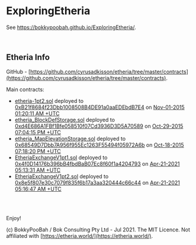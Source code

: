 # ExploringEtheria

See https://bokkypoobah.github.io/ExploringEtheria/.

<br />

## Etheria Info

GitHub - [https://github.com/cyrusadkisson/etheria/tree/master/contracts](https://github.com/cyrusadkisson/etheria/tree/master/contracts).

Main contracts:

* [etheria-1pt2.sol](https://github.com/cyrusadkisson/etheria/blob/master/contracts/etheria-1pt2.sol) deployed to [0xB21f8684f23Dbb1008508B4DE91a0aaEDEbdB7E4](https://etherscan.io/address/0xB21f8684f23Dbb1008508B4DE91a0aaEDEbdB7E4#code) on [Nov-01-2015 01:20:11 AM +UTC](https://etherscan.io/tx/0x572afc6344a779345a57fba7355c9c26b221c1039fa46fd3d5dce180a4e82108)
* [etheria_BlockDefStorage.sol](https://github.com/cyrusadkisson/etheria/blob/master/contracts/etheria_BlockDefStorage.sol) deployed to [0xd4E686A1FBf1Bfe058510f07Cd3936D3D5A70589](https://etherscan.io/address/0xd4e686a1fbf1bfe058510f07cd3936d3d5a70589#code) on [Oct-29-2015 07:04:15 PM +UTC](https://etherscan.io/tx/0x485e7d332f47205a7aaa9768d1b0eb9140fe59d526d349f4425979ed3fc63622)
* [etheria_MapElevationStorage.sol](https://github.com/cyrusadkisson/etheria/blob/master/contracts/etheria_MapElevationStorage.sol) deployed to [0x68549D7Dbb7A956f955Ec1263F55494f05972A6b](https://etherscan.io/address/0x68549D7Dbb7A956f955Ec1263F55494f05972A6b#code) on [Oct-18-2015 07:18:20 PM +UTC](https://etherscan.io/tx/0x48a0c0eb350eba296e43d99a5f3c4394aa2a5da69e5369a58076f40fd32c9c99)
* [EtheriaExchangeV1pt1.sol](https://github.com/cyrusadkisson/etheria/blob/master/contracts/EtheriaExchangeV1pt1.sol) deployed to [0x4f0D14176b396bB4fbdBaB07Ec8f60f1a4204793](https://etherscan.io/address/0x4f0D14176b396bB4fbdBaB07Ec8f60f1a4204793#code) on [Apr-21-2021 05:13:31 AM +UTC](https://etherscan.io/tx/0x2049fe7f7b9cc5b52de88a2434feac62aabb8ad48e86c72e9fb2e99262bcc66b)
* [EtheriaExchangeV1pt2.sol](https://github.com/cyrusadkisson/etheria/blob/master/contracts/EtheriaExchangeV1pt2.sol) deployed to [0x8e5f807e30c7079f835f6b17a3aa320444c66c44](https://etherscan.io/address/0x8e5f807e30c7079f835f6b17a3aa320444c66c44#code) on [Apr-21-2021 05:16:47 AM +UTC](https://etherscan.io/tx/0x33f494d31d7ee220471a188beeda8738d900fa25f90251112b7ee9cc2d5cb629)

<br />

<br />

Enjoy!

(c) BokkyPooBah / Bok Consulting Pty Ltd - Jul 2021. The MIT Licence. Not affiliated with [https://etheria.world/](https://etheria.world/).
